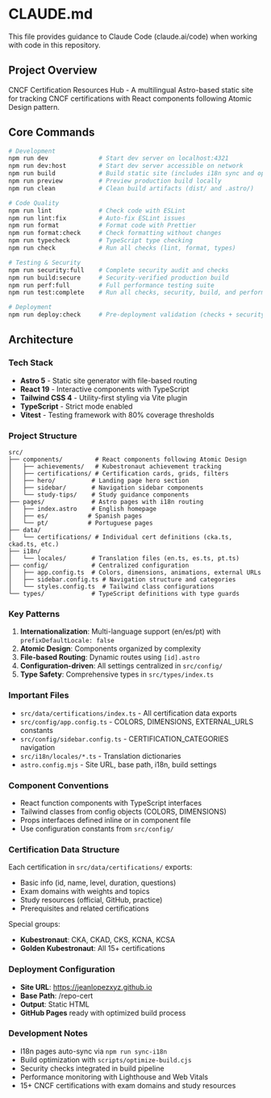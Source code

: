 # CLAUDE.md

This file provides guidance to Claude Code (claude.ai/code) when working with code in this repository.

## Project Overview

CNCF Certification Resources Hub - A multilingual Astro-based static site for tracking CNCF certifications with React components following Atomic Design pattern.

## Core Commands

```bash
# Development
npm run dev              # Start dev server on localhost:4321
npm run dev:host         # Start dev server accessible on network
npm run build            # Build static site (includes i18n sync and optimization)
npm run preview          # Preview production build locally
npm run clean            # Clean build artifacts (dist/ and .astro/)

# Code Quality
npm run lint             # Check code with ESLint
npm run lint:fix         # Auto-fix ESLint issues
npm run format           # Format code with Prettier
npm run format:check     # Check formatting without changes
npm run typecheck        # TypeScript type checking
npm run check            # Run all checks (lint, format, types)

# Testing & Security
npm run security:full    # Complete security audit and checks
npm run build:secure     # Security-verified production build
npm run perf:full        # Full performance testing suite
npm run test:complete    # Run all checks, security, build, and performance tests

# Deployment
npm run deploy:check     # Pre-deployment validation (checks + security + build)
```

## Architecture

### Tech Stack

- **Astro 5** - Static site generator with file-based routing
- **React 19** - Interactive components with TypeScript
- **Tailwind CSS 4** - Utility-first styling via Vite plugin
- **TypeScript** - Strict mode enabled
- **Vitest** - Testing framework with 80% coverage thresholds

### Project Structure

```
src/
├── components/         # React components following Atomic Design
│   ├── achievements/   # Kubestronaut achievement tracking
│   ├── certifications/ # Certification cards, grids, filters
│   ├── hero/          # Landing page hero section
│   ├── sidebar/       # Navigation sidebar components
│   └── study-tips/    # Study guidance components
├── pages/             # Astro pages with i18n routing
│   ├── index.astro    # English homepage
│   ├── es/           # Spanish pages
│   └── pt/           # Portuguese pages
├── data/
│   └── certifications/ # Individual cert definitions (cka.ts, ckad.ts, etc.)
├── i18n/
│   └── locales/       # Translation files (en.ts, es.ts, pt.ts)
├── config/            # Centralized configuration
│   ├── app.config.ts  # Colors, dimensions, animations, external URLs
│   ├── sidebar.config.ts # Navigation structure and categories
│   └── styles.config.ts  # Tailwind class configurations
└── types/             # TypeScript definitions with type guards
```

### Key Patterns

1. **Internationalization**: Multi-language support (en/es/pt) with `prefixDefaultLocale: false`
2. **Atomic Design**: Components organized by complexity
3. **File-based Routing**: Dynamic routes using `[id].astro`
4. **Configuration-driven**: All settings centralized in `src/config/`
5. **Type Safety**: Comprehensive types in `src/types/index.ts`

### Important Files

- `src/data/certifications/index.ts` - All certification data exports
- `src/config/app.config.ts` - COLORS, DIMENSIONS, EXTERNAL_URLS constants
- `src/config/sidebar.config.ts` - CERTIFICATION_CATEGORIES navigation
- `src/i18n/locales/*.ts` - Translation dictionaries
- `astro.config.mjs` - Site URL, base path, i18n, build settings

### Component Conventions

- React function components with TypeScript interfaces
- Tailwind classes from config objects (COLORS, DIMENSIONS)
- Props interfaces defined inline or in component file
- Use configuration constants from `src/config/`

### Certification Data Structure

Each certification in `src/data/certifications/` exports:

- Basic info (id, name, level, duration, questions)
- Exam domains with weights and topics
- Study resources (official, GitHub, practice)
- Prerequisites and related certifications

Special groups:

- **Kubestronaut**: CKA, CKAD, CKS, KCNA, KCSA
- **Golden Kubestronaut**: All 15+ certifications

### Deployment Configuration

- **Site URL**: https://jeanlopezxyz.github.io
- **Base Path**: /repo-cert
- **Output**: Static HTML
- **GitHub Pages** ready with optimized build process

### Development Notes

- I18n pages auto-sync via `npm run sync-i18n`
- Build optimization with `scripts/optimize-build.cjs`
- Security checks integrated in build pipeline
- Performance monitoring with Lighthouse and Web Vitals
- 15+ CNCF certifications with exam domains and study resources
